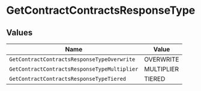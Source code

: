 # GetContractContractsResponseType


## Values

| Name                                         | Value                                        |
| -------------------------------------------- | -------------------------------------------- |
| `GetContractContractsResponseTypeOverwrite`  | OVERWRITE                                    |
| `GetContractContractsResponseTypeMultiplier` | MULTIPLIER                                   |
| `GetContractContractsResponseTypeTiered`     | TIERED                                       |